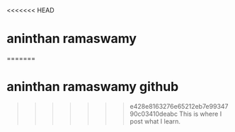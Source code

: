 <<<<<<< HEAD
# aninthan ramaswamy
=======
# aninthan ramaswamy github
>>>>>>> e428e8163276e65212eb7e9934790c03410deabc
This is where I post what I learn.
